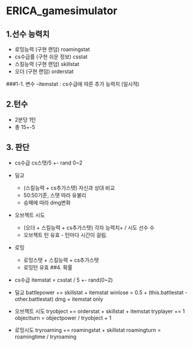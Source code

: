 # ERICA_gamesimulator
## 1.선수 능력치
- 로밍능력 (구현 랜덤) roamingstat
- cs수급률 (구현 쉬운 정보) csstat
- 스킬능력 (구현 랜덤) skillstat
- 오더 (구현 랜덤) orderstat

###1-1. 변수
-itemstat : cs수급에 따른 추가 능력치 (일시적)

## 2.턴수
- 2분당 1턴
- 총 15+-5

## 3. 판단
- cs수급
	cs스탯/5 +- rand 0~2
- 딜교
	- (스킬능력 + cs추가스탯) 자신과 상대 비교
	- 50:50기준, 스탯 따라 유불리
	- 승패에 따라 dmg변화
- 오브젝트 시도
	- (오더 + 스킬능력 + cs추가스탯) 각자 능력치+ / 시도 선수 수
	- 오브젝트 턴 유효 - 턴마다 시간이 걸림.
- 로밍
	- 로밍스탯 + 스킬능력 + cs추가스탯
	- 로밍턴 유효
##4. 확률

- cs수급 
	itemstat = csstat / 5 +- rand(0~2)

- 딜교
	battlepower += skillstat + itemstat
	winlose = 0.5 + (this.battlestat -other.battlestat)
	dmg = itemstat only

- 오브젝트 시도
	tryobject += orderstat + skillstat + itemstat
	tryplayer += 1
	objectturn = objectpower / tryobject + 1

- 로밍시도
	tryroaming += roamingstat + skillstat
	roamingturn = roamingtime / tryroaming 
